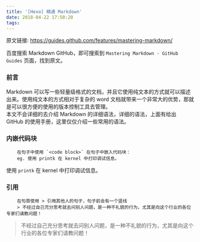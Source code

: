```yaml
---
title: '[Hexo] 精通 Markdown'
date: 2018-04-22 17:50:20
tags:
---
```


原文链接: <https://guides.github.com/features/mastering-markdown/>

百度搜索 Markdown GitHub，即可搜索到 `Mastering Markdown · GitHub Guides` 页面，找到原文。

### 前言

Markdown 可以写一些轻量级格式的文档，并且它使用纯文本的方式就可以描述出来。使用纯文本的方式相对于复杂的 word 文档就带来一个非常大的优势，那就是可以很方便的使用的版本控制工具去管理。  
本文不会详细的去介绍 Markdown 的详细语法，详细的语法，上面有给出 GitHub 的使用手册，这里仅仅介绍一些常用的语法。

### 内嵌代码块

        在句子中使用 `<code block>` 在句子中嵌入代码块：
        eg. 使用 printk 在 kernel 中打印调试信息。

使用 `printk` 在 kernel 中打印调试信息。

### 引用

        在句首使用 > 引用其他人的句子，句子前会有一个竖线
        > 不经过自己充分思考就去问别人问题，是一种不礼貌的行为，尤其是向这个行业的各位专家们请教问题！ 

> 不经过自己充分思考就去问别人问题，是一种不礼貌的行为，尤其是向这个行业的各位专家们请教问题！ 
